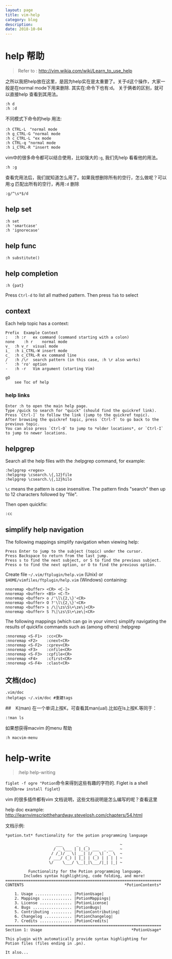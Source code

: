 ```yaml
---
layout: page
title: vim-help
category: blog
description: 
date: 2018-10-04
---
```

# help 帮助
> Refer to : http://vim.wikia.com/wiki/Learn_to_use_help

之所以我把help放在这里，是因为help实在是太重要了。关于d这个操作，大家一般是在normal mode下用来删除. 其实在:命令下也有:d。
关于俩者的区别，就可以直接help 查看到其用法。

	:h d
	:h :d

不同模式下命令的help 用法:

	:h CTRL-L　"normal mode
	:h g_CTRL-G "normal mode
	:h c_CTRL-L "ex mode
	:h CTRL-q "normal mode
	:h i_CTRL-R "insert mode

vim中的很多命令都可以结合使用，比如强大的`:g`, 我们先help 看看他的用法。

	:h :g

查看完用法后，我们就知道怎么用了。如果我想删除所有的空行，怎么做呢？可以用:g 匹配出所有的空行，再用`:d` 删除

	:g/^\s*$/d

## help set

    :h set
    :h 'smartcase'
    :h 'ignorecase'

## help func

    :h substitute()

## help completion

	:h {pat}

Press `Ctrl-d` to list all mathed pattern. Then press `Tab` to select

## context
Each help topic has a context:

	Prefix	Example	Context
	:	:h :r	ex command (command starting with a colon)
	none	:h r	normal mode
	v_	:h v_r	visual mode
	i_	:h i_CTRL-W	insert mode
	c_	:h c_CTRL-R	ex command line
	/	:h /\r	search pattern (in this case, :h \r also works)
	'	:h 'ro'	option
	-	:h -r	Vim argument (starting Vim)

    gO 
        see Toc of help

### help links

	Enter :h to open the main help page.
	Type /quick to search for "quick" (should find the quickref link).
	Press `Ctrl-]` to follow the link (jump to the quickref topic).
	After browsing the quickref topic, press `Ctrl-T` to go back to the previous topic.
	You can also press `Ctrl-O` to jump to *older locations*, or `Ctrl-I` to jump to newer locations.


## helpgrep
Search all the help files with the :helpgrep command, for example:

    :helpgrep <regex>
	:helpgrep \csearch.\{,12}file
	:helpgrep \csearch.\{,12}hilo

`\c` means the pattern is case insensitive.
The pattern finds "search" then up to 12 characters followed by "file".

Then open quickfix:

	:cc

## simplify help navigation
The following mappings simplify navigation when viewing help:

	Press Enter to jump to the subject (topic) under the cursor.
	Press Backspace to return from the last jump.
	Press s to find the next subject, or S to find the previous subject.
	Press o to find the next option, or O to find the previous option.

Create file `~/.vim/ftplugin/help.vim` (Unix) or `$HOME/vimfiles/ftplugin/help.vim` (Windows) containing:

	nnoremap <buffer> <CR> <C-]>
	nnoremap <buffer> <BS> <C-T>
	nnoremap <buffer> o /'\l\{2,\}'<CR>
	nnoremap <buffer> O ?'\l\{2,\}'<CR>
	nnoremap <buffer> s /\|\zs\S\+\ze\|<CR>
	nnoremap <buffer> S ?\|\zs\S\+\ze\|<CR>

The following mappings (which can go in your vimrc) simplify navigating the results of quickfix commands such as (among others) :helpgrep

	:nnoremap <S-F1>  :cc<CR>
	:nnoremap <F2>    :cnext<CR>
	:nnoremap <S-F2>  :cprev<CR>
	:nnoremap <F3>    :cnfile<CR>
	:nnoremap <S-F3>  :cpfile<CR>
	:nnoremap <F4>    :cfirst<CR>
	:nnoremap <S-F4>  :clast<CR>

## 文档(doc)

	.vim/doc
	:helptags ~/.vim/doc #重建tags

##　K(man)
在一个单词上按K，可查看其man(ual).比如在ls上按K.等同于：

	:!man ls

如果想获得macvim 的menu 帮助

	:h macvim-menu

# help-write
> :help help-writing

`figlet -f ogre "Potion`命令来得到这些有趣的字符的. Figlet is a shell tool(`brew install figlet`)

vim 的很多插件都有vim 文档说明，这些文档说明是怎么编写的呢？查看这里

help doc example: http://learnvimscriptthehardway.stevelosh.com/chapters/54.html

文档示例:

	*potion.txt* functionality for the potion programming language

						  ___      _   _              ~
						 / _ \___ | |_(_) ___  _ __   ~
						/ /_)/ _ \| __| |/ _ \| '_ \  ~
					   / ___/ (_) | |_| | (_) | | | | ~
					   \/    \___/ \__|_|\___/|_| |_| ~

			  Functionality for the Potion programming language.
			Includes syntax highlighting, code folding, and more!
	====================================================================
	CONTENTS                                            *PotionContents*

		1. Usage ................ |PotionUsage|
		2. Mappings ............. |PotionMappings|
		3. License .............. |PotionLicense|
		4. Bugs ................. |PotionBugs|
		5. Contributing ......... |PotionContributing|
		6. Changelog ............ |PotionChangelog|
		7. Credits .............. |PotionCredits|
	====================================================================
	Section 1: Usage                                       *PotionUsage*

	This plugin with automatically provide syntax highlighting for
	Potion files (files ending in .pn).

	It also...